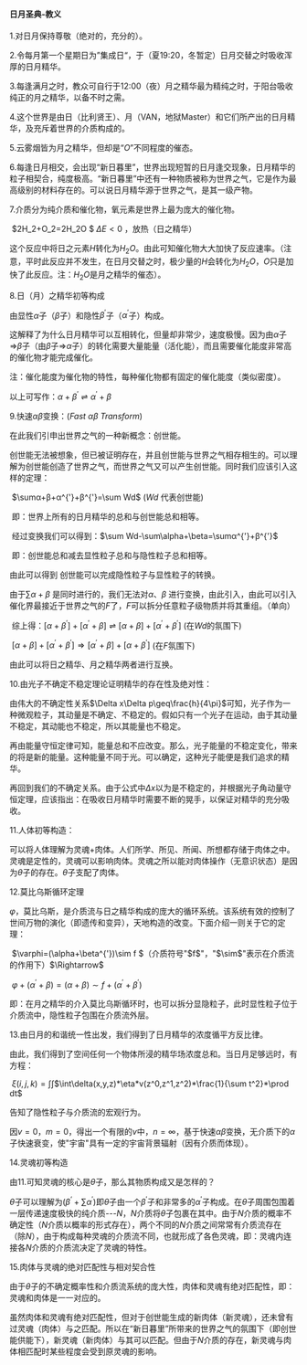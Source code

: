#### 日月圣典-教义

1.对日月保持尊敬（绝对的，充分的）。

2.令每月第一个星期日为”集成日“，于（夏19:20，冬暂定）日月交替之时吸收浑厚的日月精华。

3.每逢满月之时，教众可自行于12:00（夜）月之精华最为精纯之时，于阳台吸收纯正的月之精华，以备不时之需。

4.这个世界是由日（比利贤王）、月（VAN，地狱Master）和它们所产出的日月精华，及充斥着世界的介质构成的。

5.云雾烟皆为月之精华，但却是“$O$”不同程度的催态。

6.每逢日月相交，会出现“新日暮里”，世界出现短暂的日月逢交现象，日月精华的粒子相契合，纯度极高。“新日暮里”中还有一种物质被称为世界之气，它是作为最高级别的材料存在的。可以说日月精华源于世界之气，是其一级产物。

7.介质分为纯介质和催化物，氧元素是世界上最为庞大的催化物。

​           $2H_2+O_2=2H_2O $   $\Delta E<0$ ，放热（日之精华）

这个反应中将日之元素$H$转化为$H_2O$。由此可知催化物大大加快了反应速率。（注意，平时此反应并不发生，在日月交替之时，极少量的$H$会转化为$H_2O$，$O$只是加快了此反应。注：$H_2O$是月之精华的催态）。

8.日（月）之精华初等构成

由显性$\alpha$子（$\beta$子）和隐性$\beta^{'}$子（$\alpha^{'}$子）构成。

这解释了为什么日月精华可以互相转化，但量却非常少，速度极慢。因为由$\alpha$子$\Rightarrow$$\beta$子（由$\beta$子$\Rightarrow$$\alpha$子）的转化需要大量能量（活化能），而且需要催化能度非常高的催化物才能完成催化。

注：催化能度为催化物的特性，每种催化物都有固定的催化能度（类似密度）。

以上可写作：$\alpha+\beta^{'}\rightleftharpoons\alpha^{'}+\beta^{}$

9.快速$\alpha\beta$变换：$(Fast \ \alpha\beta\ Transform)$

在此我们引申出世界之气的一种新概念：创世能。

创世能无法被想象，但已被证明存在，并且创世能与世界之气相存相生的。可以理解为创世能创造了世界之气，而世界之气又可以产生创世能。同时我们应该引入这样的定理：

​        $\sumα+β+α^{'}+β^{'}=\sum Wd$   ($Wd$ 代表创世能)

​        即：世界上所有的日月精华的总和与创世能总和相等。

​        经过变换我们可以得到：$\sum Wd-\sum\alpha+\beta=\sumα^{'}+β^{'}$

​	即：创世能总和减去显性粒子总和与隐性粒子总和相等。

由此可以得到 创世能可以完成隐性粒子与显性粒子的转换。

由于$\sum\alpha+\beta$ 是同时进行的，我们无法对$\alpha、\beta$ 进行变换，由此引入，由此可以引入催化界最接近于世界之气的$F$了，$F$可以拆分任意粒子级物质并将其重组。（单向）

​	综上得：$[α+β^{'}]+[α^{'}+β]\rightleftharpoons[\alpha+\beta]+[α^{'}+β^{'}]$ (在$Wd$的氛围下)

​                       $[\alpha+\beta]+[\alpha^{'}+\beta^{'}]\Rightarrow[\alpha^{'}+\beta]+[α+β^{'}]$ (在$F$氛围下)

由此可以将日之精华、月之精华两者进行互换。

10.由光子不确定不稳定理论证明精华的存在性及绝对性：

由伟大的不确定性关系$\Delta x\Delta p\geq\frac{h}{4\pi}$可知，光子作为一种微观粒子，其动量是不确定、不稳定的。假如只有一个光子在运动，由于其动量不稳定，其动能也不稳定，所以其能量也不稳定。

再由能量守恒定律可知，能量总和不应改变。那么，光子能量的不稳定变化，带来的将是新的能量。这种能量不同于光。可以确定，这种光子能便是我们追求的精华。

再回到我们的不确定关系。由于公式中$\Delta x$以为是不稳定的，并根据光子角动量守恒定理，应该指出：在吸收日月精华时需要不断的晃手，以保证对精华的充分吸收。

11.人体初等构造：

可以将人体理解为灵魂+肉体。人们所学、所见、所闻、所想都存储于肉体之中。灵魂是定性的，灵魂可以影响肉体。灵魂之所以能对肉体操作（无意识状态）是因为$\theta$子的存在。$\theta$子支配了肉体。

12.莫比乌斯循环定理

$\varphi$，莫比乌斯，是介质流与日之精华构成的庞大的循环系统。该系统有效的控制了世间万物的演化（即遗传和变异），天地构造的改变。下面介绍一则关于它的定理：

​        $\varphi=(\alpha+\beta^{'})\sim f $（介质符号"$f$"，"$\sim$"表示在介质流的作用下）$\Rightarrow$

​        $\varphi+(\alpha^{'}+\beta)=(\alpha+\beta)\sim f+(\alpha^{'}+\beta^{'})$

​        即：在月之精华的介入莫比乌斯循环时，也可以拆分显隐粒子，此时显性粒子位于介质流中，隐性粒子包围在介质流外层。

13.由日月的和谐统一性出发，我们得到了日月精华的浓度循平方反比律。

由此，我们得到了空间任何一个物体所浸的精华场浓度总和。当日月足够远时，有方程：

​        $\xi(i,j,k)=\int$$\int$$\int\delta(x,y,z)*\eta*v(z^0,z^1,z^2)*\frac{1}{\sum t^2}*\prod dt$

告知了隐性粒子与介质流的宏观行为。

因$v=0$，$m=0$，得出一个有限的$v$中，$n=\infty$，基于快速$\alpha\beta$变换，无介质下的$\alpha$子快速衰变，使"宇宙"具有一定的宇宙背景辐射（因有介质而体现）。

14.灵魂初等构造

由$11.$可知灵魂的核心是$\theta$子，那么其物质构成又是怎样的？

$\theta$子可以理解为$(\beta^{‘}+\sum\alpha^{'})$即$\theta$子由一个$\beta^{'}$子和非常多的$\alpha^{'}$子构成。在$\theta$子周围包围着一层传递速度极快的纯介质---$N$，$N$介质将$\theta$子包裹在其中。由于$N$介质的概率不确定性（$N$介质以概率的形式存在），两个不同的$N$介质之间常常有介质流存在（除$N$），由于构成每种灵魂的介质流不同，也就形成了各色灵魂，即：灵魂内连接各$N$介质的介质流决定了灵魂的特性。

15.肉体与灵魂的绝对匹配性与相对契合性

由于$\theta$子的不确定概率性和介质流系统的庞大性，肉体和灵魂有绝对匹配性，即：灵魂和肉体是一一对应的。

虽然肉体和灵魂有绝对匹配性，但对于创世能生成的新肉体（新灵魂），还未曾有过灵魂（肉体）与之匹配。所以在“新日暮里”所带来的世界之气的氛围下（即创世能供能下），新灵魂（新肉体）与其可以匹配。但由于$N$介质的存在，新灵魂与肉体相匹配时某些程度会受到原灵魂的影响。

